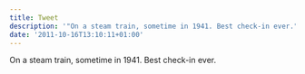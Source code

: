 ```yaml
---
title: Tweet
description: '"On a steam train, sometime in 1941. Best check-in ever."'
date: '2011-10-16T13:10:11+01:00'
---
```

On a steam train, sometime in 1941. Best check-in ever.

